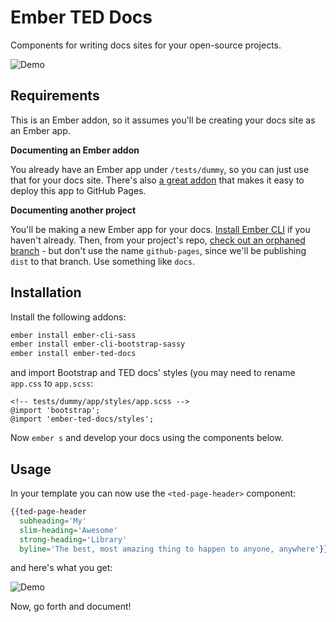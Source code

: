 # Ember TED Docs

Components for writing docs sites for your open-source projects.

![Demo](https://cloud.githubusercontent.com/assets/2922250/9823883/1663a7c6-5897-11e5-9aeb-ebe94155facf.png)

## Requirements

This is an Ember addon, so it assumes you'll be creating your docs site as an Ember app.

**Documenting an Ember addon**

You already have an Ember app under `/tests/dummy`, so you can just use that for your docs site. There's also [a great addon](https://github.com/poetic/ember-cli-github-pages) that makes it easy to deploy this app to GitHub Pages.

**Documenting another project**

You'll be making a new Ember app for your docs. [Install Ember CLI](http://www.ember-cli.com) if you haven't already. Then, from your project's repo, [check out an orphaned branch](http://www.samselikoff.com/blog/starting-a-github-pages-site-from-an-existing-project/) - but don't use the name `github-pages`, since we'll be publishing `dist` to that branch. Use something like `docs`.

## Installation

Install the following addons:

```sh
ember install ember-cli-sass
ember install ember-cli-bootstrap-sassy
ember install ember-ted-docs
```

and import Bootstrap and TED docs' styles (you may need to rename `app.css` to `app.scss`: 

```
<!-- tests/dummy/app/styles/app.scss -->
@import 'bootstrap';
@import 'ember-ted-docs/styles';
```

Now `ember s` and develop your docs using the components below.

## Usage

In your template you can now use the `<ted-page-header>` component:

```hbs
{{ted-page-header
  subheading='My'
  slim-heading='Awesome'
  strong-heading='Library'
  byline='The best, most amazing thing to happen to anyone, anywhere'}}
```

and here's what you get:

![Demo](https://cloud.githubusercontent.com/assets/2922250/9823883/1663a7c6-5897-11e5-9aeb-ebe94155facf.png)

Now, go forth and document!

